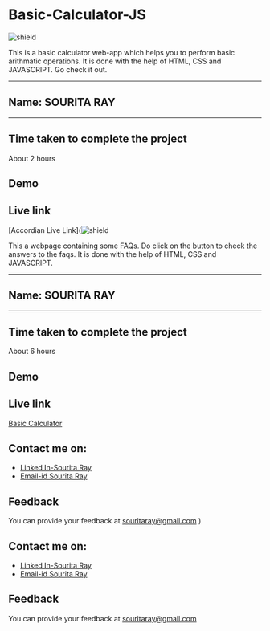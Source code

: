 # Basic-Calculator-JS

![shield](https://img.shields.io/badge/-Javascript-indigo)

This is a basic calculator web-app which helps you to perform basic arithmatic operations. It is done with the help of HTML, CSS and JAVASCRIPT. Go check it out.

***
## Name: SOURITA RAY
***

## Time taken to complete the project

About 2 hours

## Demo


## Live link

[Accordian Live Link](![shield](https://img.shields.io/badge/-Javascript-9cf)

This a webpage containing some FAQs. Do click on the button to check the answers to the faqs. It is done with the help of HTML, CSS and JAVASCRIPT. 

***
## Name: SOURITA RAY
***

## Time taken to complete the project

About 6 hours

## Demo


## Live link

[Basic Calculator](https://calculator-souritaray.netlify.app/)

## Contact me on:

- [Linked In-Sourita Ray](www.linkedin.com/in/sourita-ray-89bab0212)
- [Email-id Sourita Ray](souritaray@gmail.com)

## Feedback

You can provide your feedback at souritaray@gmail.com
)

## Contact me on:

- [Linked In-Sourita Ray](www.linkedin.com/in/sourita-ray-89bab0212)
- [Email-id Sourita Ray](souritaray@gmail.com)

## Feedback

You can provide your feedback at souritaray@gmail.com
